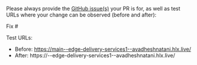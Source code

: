 Please always provide the [GitHub issue(s)](../issues) your PR is for, as well as test URLs where your change can be observed (before and after):

Fix #<gh-issue-id>

Test URLs:
- Before: https://main--edge-delivery-services1--avadheshnatani.hlx.live/
- After: https://<branch>--edge-delivery-services1--avadheshnatani.hlx.live/
